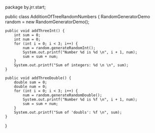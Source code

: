 package by.jrr.start;

public class AdditionOfTreeRandomNumbers {
    RandomGeneratorDemo random = new RandomGeneratorDemo();

    public void addThreeInt() {
        int sum = 0;
        int num = 0;
        for (int i = 0; i < 3; i++) {
            num = random.generateRandomInt();
            System.out.printf("Number %d is %d \n", i + 1, num);
            sum = sum + num;
        }
        System.out.printf("Sum of integers: %d \n \n", sum);
    }

    public void addThreeDouble() {
        double sum = 0;
        double num = 0;
        for (int i = 0; i < 3; i++) {
            num = random.generateRandomDouble();
            System.out.printf("Number %d is %f \n", i + 1, num);
            sum = sum + num;
        }
        System.out.printf("Sum of 'doubls': %f \n", sum);
    }
}

